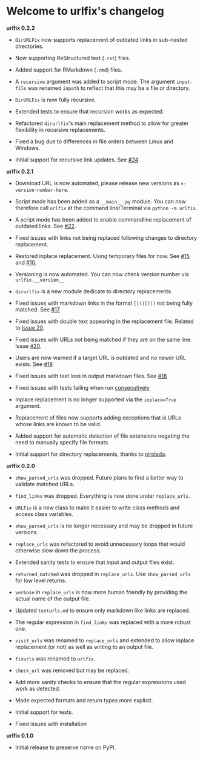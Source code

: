 # Welcome to urlfix's changelog 

**urlfix 0.2.2**

* `DirURLFix` now supports replacement of outdated links in sub-nested directories. 

* Now supporting ReStructured text (`.rst`) files. 

* Added support for RMarkdown (`.rmd`) files. 

* A `recursive` argument was added to script mode. The argument `input-file` was renamed `inpath` to reflect that
this may be a file or directory. 

* `DirURLFix` is now fully recursive. 

* Extended tests to ensure that recursion works as expected. 


* Refactored `dirurlfix`'s main replacement method to allow for greater flexibility in recursive replacements. 

* Fixed a bug due to differences in file orders between Linux and Windows. 

* Initial support for recursive link updates. See [#24](https://github.com/Nelson-Gon/urlfix/issues/24).

**urlfix 0.2.1**

* Download URL is now automated, please release new versions as `v-version-number-here`.

* Script mode has been added as a `__main__.py` module. You can now therefore call `urlfix` at the command line/Terminal 
  via `python -m urlfix`.

* A script mode has been added to enable commandline replacement of outdated links. See
  [#22](https://github.com/Nelson-Gon/urlfix/issues/22). 

* Fixed issues with links not being replaced following changes to directory replacement. 

* Restored inplace replacement. Using temporary files for now. See 
  [#15](https://github.com/Nelson-Gon/urlfix/pull/15) and [#10](https://github.com/Nelson-Gon/urlfix/issues/10).

* Versioning is now automated. You can now check version number via `urlfix.__version__`

* `dirurlfix` is a new module dedicate to directory replacements. 

* Fixed issues with markdown links in the format `[]()[]()` not being fully matched. 
 See [#17](https://github.com/Nelson-Gon/urlfix/issues/17)

* Fixed issues with double text appearing in the replacement file. 
  Related to [Issue 20](https://github.com/Nelson-Gon/urlfix/issues/20). 

* Fixed issues with URLs not being matched if they are on the same line. 
  Issue [#20](https://github.com/Nelson-Gon/urlfix/issues/20). 

* Users are now warned if a target URL is outdated and no newer URL exists. 
  See [#18](https://github.com/Nelson-Gon/urlfix/issues/18)

* Fixed issues with text loss in output markdown files. See [#16](https://github.com/Nelson-Gon/urlfix/issues/16) 

* Fixed issues with tests failing when run [consecutively](https://github.com/Nelson-Gon/urlfix/pull/13) 

* Inplace replacement is no longer supported via the `inplace=True` argument. 

* Replacement of files now supports adding exceptions that is URLs whose links are known to be valid. 

* Added support for automatic detection of file extensions negating the need to manually specify file formats. 

* Initial support for directory replacements, thanks to [nirolada](https://github.com/nirolada). 

**urlfix 0.2.0**

* `show_parsed_urls` was dropped. Future plans to find a better way to validate matched URLs.

* `find_links` was dropped. Everything is now done under `replace_urls`.

* `URLFix` is a new class to make it easier to write class methods and access class variables.

* `show_parsed_urls` is no longer necessary and may be dropped in future versions. 

* `replace_urls` was refactored to avoid unnecessary loops that would otherwise slow down the process.

* Extended sanity tests to ensure that input and output files exist. 

* `returned_matched` was dropped in `replace_urls`. Use `show_parsed_urls` for low level returns. 

* `verbose` in `replace_urls` is now more human friendly by providing the actual name of the output file.

* Updated `testurls.md` to ensure only markdown like links are replaced.

* The regular expression in `find_links` was replaced with a more robust one. 

* `visit_urls` was renamed to `replace_urls` and extended to allow inplace replacement (or not)
 as well as writing to an output file.
  
* `fixurls` was renamed to `urlfix`.

* `check_url` was removed but may be replaced. 

* Add more sanity checks to ensure that the regular expressions used work as detected.

* Made expected formats and return types more explicit. 

* Initial support for tests. 

* Fixed issues with installation


**urlfix 0.1.0**

* Initial release to preserve name on PyPI.



